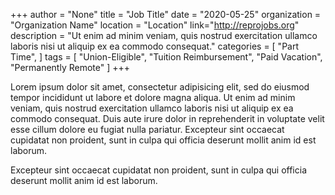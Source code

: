 +++
author = "None"
title = "Job Title"
date = "2020-05-25"
organization = "Organization Name"
location = "Location"
link="http://reprojobs.org"
description = "Ut enim ad minim veniam, quis nostrud exercitation ullamco laboris nisi ut aliquip ex ea commodo consequat."
categories = [
    "Part Time",
]
tags = [
    "Union-Eligible",
    "Tuition Reimbursement",
    "Paid Vacation",
    "Permanently Remote"
]
+++

Lorem ipsum dolor sit amet, consectetur adipisicing elit, sed do eiusmod tempor incididunt ut labore et dolore magna aliqua. Ut enim ad minim veniam, quis nostrud exercitation ullamco laboris nisi ut aliquip ex ea commodo consequat. Duis aute irure dolor in reprehenderit in voluptate velit esse cillum dolore eu fugiat nulla pariatur. Excepteur sint occaecat cupidatat non proident, sunt in culpa qui officia deserunt mollit anim id est laborum.

<!--more-->
Excepteur sint occaecat cupidatat non proident, sunt in culpa qui officia deserunt mollit anim id est laborum.
